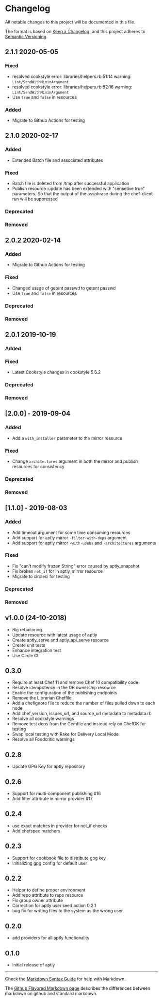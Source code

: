 # Changelog

All notable changes to this project will be documented in this file.

The format is based on [Keep a Changelog](https://keepachangelog.com/en/1.0.0/),
and this project adheres to [Semantic Versioning](https://semver.org/spec/v2.0.0.html).

## 2.1.1 2020-05-05

### Fixed

- resolved cookstyle error: libraries/helpers.rb:51:14 warning: `Lint/SendWithMixinArgument`
- resolved cookstyle error: libraries/helpers.rb:52:16 warning: `Lint/SendWithMixinArgument`
- Use `true` and `false` in resources

### Added

- Migrate to Github Actions for testing

## 2.1.0 2020-02-17

### Added

- Extended Batch file and associated attributes

### Fixed

- Batch file is deleted from /tmp after successful application
- Publish resource :update has been extended with "sensetive true" parameters. So that the output of the assphrase during the chef-client run will be suppressed

### Deprecated

### Removed

## 2.0.2 2020-02-14

### Added

- Migrate to Github Actions for testing

### Fixed

- Changed usage of getent <user> passwd to getent passwd <user>
- Use `true` and `false` in resources

### Deprecated

### Removed

## 2.0.1 2019-10-19

### Added

### Fixed

- Latest Cookstyle changes in cookstyle 5.6.2

### Deprecated

### Removed

## [2.0.0] - 2019-09-04

### Added

- Add a `with_installer` parameter to the mirror resource

### Fixed

- Change `architectures` argument in both the mirror and publish resources for consistency

### Deprecated

### Removed

## [1.1.0] - 2019-08-03

### Added

- Add timeout argument for some time consuming resources
- Add support for aptly mirror `-filter-with-deps` argument
- Add support for aptly mirror `-with-udebs` and `-architectures` arguments

### Fixed

- Fix "can't modify frozen String" error caused by aptly_snapshot
- Fix broken `not_if` for in aptly_mirror resource
- Migrate to circleci for testing

### Deprecated

### Removed

## v1.0.0 (24-10-2018)

- Big refactoring
- Update resource with latest usage of aptly
- Create aptly_serve and aptly_api_serve resource
- Create unit tests
- Enhance integration test
- Use Circle CI

## 0.3.0

- Require at least Chef 11 and remove Chef 10 compatibility code
- Resolve idempotency in the DB ownership resource
- Enable the configuration of the publishing endpoints
- Remove the Librarian Cheffile
- Add a chefignore file to reduce the number of files pulled down to each node
- Add chef_version, issues_url, and source_url metadata to metadata.rb
- Resolve all cookstyle warnings
- Remove test deps from the Gemfile and instead rely on ChefDK for testing
- Swap local testing with Rake for Delivery Local Mode
- Resolve all Foodcritic warnings

## 0.2.8

- Update GPG Key for aptly repository

## 0.2.6

- Support for multi-component publishing #16
- Add filter attribute in mirror provider #17

## 0.2.4

- use exact matches in provider for not_if checks
- Add chefspec matchers

## 0.2.3

- Support for cookbook file to distribute gpg key
- Initializing gpg config for default user

## 0.2.2

- Helper to define proper environment
- Add repo attribute to repo resource
- Fix group owner attribute
- Correction for aptly user seed action 0.2.1
- bug fix for writing files to the system as the wrong user

## 0.2.0

- add providers for all aptly functionality

## 0.1.0

- Initial release of aptly

--------------------------------------------------------------------------------

Check the [Markdown Syntax Guide](http://daringfireball.net/projects/markdown/syntax) for help with Markdown.

The [Github Flavored Markdown page](http://github.github.com/github-flavored-markdown/) describes the differences between markdown on github and standard markdown.
